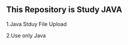 This Repository is Study JAVA
-----------------------------
1.Java Stduy File Upload

2.Use only Java
